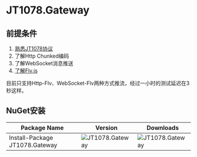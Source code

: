 ﻿# JT1078.Gateway

## 前提条件

1. [熟悉JT1078协议](https://github.com/SmallChi/JT1078)
2. 了解Http Chunked编码
3. 了解WebSocket消息推送
4. [了解Flv.js](https://github.com/bilibili/flv.js)

目前只支持Http-Flv、WebSocket-Flv两种方式推流，经过一小时的测试延迟在3秒这样。

## NuGet安装

| Package Name          | Version                                            | Downloads                                           |
| --------------------- | -------------------------------------------------- | --------------------------------------------------- |
| Install-Package JT1078.Gateway | ![JT1078.Gateway](https://img.shields.io/nuget/v/JT1078.Gateway.svg) | ![JT1078.Gateway](https://img.shields.io/nuget/dt/JT1078.Gateway.svg) |

